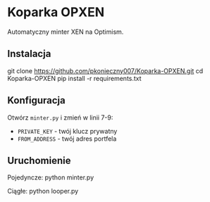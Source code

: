 # Koparka OPXEN

Automatyczny minter XEN na Optimism.

## Instalacja

git clone https://github.com/pkonieczny007/Koparka-OPXEN.git
cd Koparka-OPXEN
pip install -r requirements.txt


## Konfiguracja

Otwórz `minter.py` i zmień w linii 7-9:
- `PRIVATE_KEY` - twój klucz prywatny
- `FROM_ADDRESS` - twój adres portfela

## Uruchomienie

Pojedyncze:
python minter.py

Ciągłe:
python looper.py
